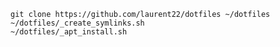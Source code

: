 	git clone https://github.com/laurent22/dotfiles ~/dotfiles
	~/dotfiles/_create_symlinks.sh
	~/dotfiles/_apt_install.sh
